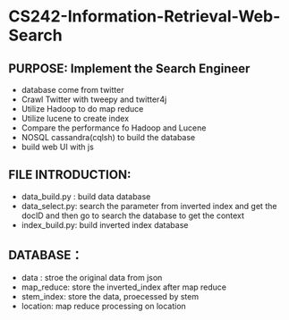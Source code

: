 # CS242-Information-Retrieval-Web-Search
## PURPOSE: Implement the Search Engineer
+ database come from twitter
+ Crawl Twitter with tweepy and twitter4j
+ Utilize Hadoop to do map reduce
+ Utilize lucene to create index
+ Compare the performance fo Hadoop and Lucene
+ NOSQL cassandra(cqlsh) to build the database
+ build web UI with js

## FILE INTRODUCTION:
+ data_build.py : build data database
+ data_select.py: search the parameter from inverted index and get the docID and then go to search the database to get the context
+ index_build.py: build inverted index database

## DATABASE：
+ data : stroe the original data from json
+ map_reduce: store the inverted_index after map reduce
+ stem_index: store the data, proecessed by stem
+ location: map reduce processing on location
